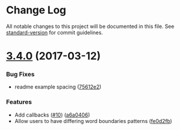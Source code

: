# Change Log

All notable changes to this project will be documented in this file. See [standard-version](https://github.com/conventional-changelog/standard-version) for commit guidelines.

<a name="3.4.0"></a>
# [3.4.0](https://github.com/knownasilya/jquery-highlight/compare/v3.2.2...v3.4.0) (2017-03-12)


### Bug Fixes

* readme example spacing ([75612e2](https://github.com/knownasilya/jquery-highlight/commit/75612e2))


### Features

* Add callbacks ([#10](https://github.com/knownasilya/jquery-highlight/issues/10)) ([a6a0406](https://github.com/knownasilya/jquery-highlight/commit/a6a0406))
* Allow users to have differing word boundaries patterns ([fe0d2fb](https://github.com/knownasilya/jquery-highlight/commit/fe0d2fb))
